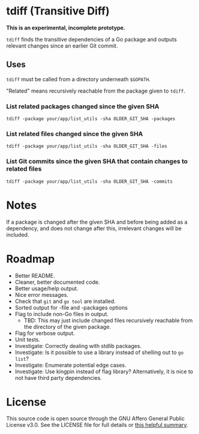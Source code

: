 # tdiff (Transitive Diff)

**This is an experimental, incomplete prototype.**

`tdiff` finds the transitive dependencies of a Go package and outputs relevant changes since an earlier Git commit.

## Uses

`tdiff` must be called from a directory underneath `$GOPATH`.

"Related" means recursively reachable from the package given to `tdiff`.

### List related packages changed since the given SHA
```
tdiff -package your/app/list_utils -sha OLDER_GIT_SHA -packages
```

### List related files changed since the given SHA
```
tdiff -package your/app/list_utils -sha OLDER_GIT_SHA -files
```
### List Git commits since the given SHA that contain changes to related files
```
tdiff -package your/app/list_utils -sha OLDER_GIT_SHA -commits
```

# Notes

If a package is changed after the given SHA and before being added as a dependency, and does not change after this, irrelevant changes will be included.

# Roadmap

- Better README.
- Cleaner, better documented code.
- Better usage/help output.
- Nice error messages.
- Check that `git` and `go tool` are installed.
- Sorted output for -file and -packages options
- Flag to include non-Go files in output.
    - TBD: This may just include changed files recursively reachable from the directory of the given package.
- Flag for verbose output.
- Unit tests.
- Investigate: Correctly dealing with stdlib packages.
- Investigate: Is it possible to use a library instead of shelling out to `go list`?
- Investigate: Enumerate potential edge cases.
- Investigate: Use kingpin instead of flag library? Alternatively, it is nice to not have third party dependencies.


# License

This source code is open source through the GNU Affero General Public License v3.0. See the LICENSE file for full details or [this helpful summary](https://choosealicense.com/licenses/agpl-3.0/).

